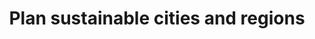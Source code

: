---
title: Plan sustainable cities and regions
description: Digital planning support systems to shape sustainable mobility and liveable spaces.
ogimage: /images/index/heatmap-muc-1.webp
header:
  layout: video
  video_bg: "/images/index/video.png"
  video: "/video/Plan4Better-Video-Draft3.mp4"
sections:
  - order: 1
    plan_section:
      background_color_content: default
      title: "You can plan with us."
      description: "By merging urban and traffic planning, we enable the development of livable spaces and sustainable mobility."
      button:
        url: "#"
        label: "Discover Solutions"
      img: "/images/index/mockup_bridge.png"
  - order: 2
    brand_slider:
      slider_img:
      - logo: "images/index/logo_werk1.webp"
      - logo: "/images/index/freiburg_logo.webp"
      - logo: "/images/index/mobidata_bw.webp"
      - logo: "/images/index/logo-tum.webp"
      - logo: "/images/index/logo_lhm.webp"
      - logo: "/images/index/logo_freising.webp"
      - logo: "/images/index/logo_ffb.webp"
      - logo: "/images/index/logo_munichways.webp"
      - logo: "/images/index/logo_xpreneurs.webp"
      - logo: "/images/index/GST_RGB.webp"
  - order: 3
    planing_section:
      background_color_content: default
      title: "Planning the city of tomorrow today."
      planing_items:
      - icon: "/images/index/plan-icon-front-1.png"
        iconBack: "/images/index/plan-icon-back-1.png"
        title: "Fact-based accessibility analysis"
        text: "With the help of numerous accessibility indicators, such as isochrones and heat maps, you can use GOAT to quickly and user-friendly analyze the current status and develop suitable measures based on scenarios."
      - icon: "/images/index/plan-icon-front-2.png"
        iconBack: "/images/index/plan-icon-back-2.png"
        title: "Investigation of infrastructural changes"
        text: "GOAT allows you to model a variety of new path connections, points of interest or buildings. This allows you to determine the best location for new infrastructure."
      - icon: "/images/index/plan-icon-front-3.png"
        iconBack: "/images/index/plan-icon-back-3.png"
        title: "Processing of complex data"
        text: "In GOAT, a wide range of spatial data such as buildings, population densities, land use and road networks can be visualized. In addition, environmental and emission data can be displayed."
      - icon: "/images/index/plan-icon-front-4.png"
        iconBack: "/images/index/plan-icon-back-4.png"
        title: "Individual advice on mobility concepts"
        text: "We support you in the best possible implementation of your project through workshops and training courses, implementation of individual functions (e.g. accessibility check, school route check) and consulting services."
  - order: 4
    action_section:
      background_color_content: secondary
      heading: "Entdecken Sie GOAT in Action"
      slider_item:
      - videoURL: "https://player.vimeo.com/video/311550100?autoplay=1&loop=1&autopause=0"
        title: "Scenario Bridge"
        sub_title: "Interactive change of the network"
        button:
          url: "/goat/"
          label: "Learn more"  
      - videoURL: "https://player.vimeo.com/video/411721219?autoplay=1&loop=1&autopause=0"
        title: "Location Planning"
        sub_title: "Finding the ideal location for a new bike sharing station"
        button:
          url: "/goat/"
          label: "Learn more"  
      - videoURL: "https://player.vimeo.com/video/311547681?autoplay=1&loop=1&autopause=0"
        title: "Calculating Walking Isochrones"
        sub_title: "Calculation of travel-time isochrones"
        button:
          url: "/goat/"
          label: "Learn more"  
      - videoURL: "https://player.vimeo.com/video/370382250?autoplay=1&loop=1&autopause=0"
        title: "Calculation of Multi-Isochrones"
        sub_title: "Assessing how good a neighboorhood is served with certain amenities"
        button:
          url: "/goat/"
          label: "Learn more"  
      - videoURL: "https://player.vimeo.com/video/422451126?autoplay=1&loop=1&autopause=0"
        title: "Visualize extensive spatial data"
        sub_title: "Visualization of numerous datasets, such as land use, noise levels and accident numbers"
        button:
          url: "/goat/"
          label: "Learn more"  
      action_list_item:
      - title: "Immediate start-up"
        icon: "/images/index/timer-thin.png"
      - title: "Intuitive user interface"
        icon: "/images/index/user-check.png"
      - title: "Integrated urban and traffic planning"
        icon: "/images/index/Stadt-Verkehr.png"
      - title: "Increased in-house competencies"
        icon: "/images/index/Gesteigerte-Inhouse-Kompetenzen.png"
      - title: "Better investments"
        icon: "/images/index/Bessere-Investments.png"
  - order: 5
    smart_tools_section:
      background_color_content: default
      title: "Smart tools for the smart and sustainable city."
      action_items:
      - name: "GOAT"
        img: "/images/index/Product-GOAT.png"
        title: "Do you want to carry out your own planning?"
        description: "GOAT is our cloud-based planning software that supports you in promoting sustainable mobility with interactive accessibility analyzes and scenario developments."
        button:
          background_color_content: primary
          url: "/goat/"
          label: "GOAT Subscription"
      - name: "advisory"
        img: "/images/index/Product-Beratung.png"
        title: "Are you looking for professional advice?"
        description: "Our diverse team from different disciplines will be happy to advise you on innovative mobility concepts and individual problem solutions."
        button:
          background_color_content: secondary
          url: "/contact/"
          label: "Contact us"
      - name: "WEB-GIS"
        img: "/images/index/Product-Web-GIS.png"
        title: "Are you interested in other GIS tools?"
        description: "We offer software solutions that you can use to create personalized map services, for example as an information tool for citizens or readers."
        button:
          background_color_content: secondary
          url: "/contact/"
          label: "Contact us"
  - order: 6
    contact_section:
      background_color_content: secondary
      title: "Are you interested?"
      button:
        url: "/contact/"
        label: "Contact us."
  - order: 7
    award_section:
      background_color_content: default
      heading: awards
      items:
      - logo: "/images/top-50-startups-2021-siegel.png"
        url: https://www.top50startups.de/start-ups/ranking/2021
      - logo: "/images/index/innovationspreis.webp"
        url: https://muenchen.digital/blog/innovationspreis-2021/
      - logo: "/images/index/bitkom_award.webp"
        url: https://www.bitkom.org/Presse/Presseinformation/Plan4Better-Gewinner-Smart-City-Startup-Award-2021
      - logo: "/images/index/gruendungspreis_new.webp"
        url: https://www.de.digital/DIGITAL/Redaktion/DE/Gruenderwettbewerb/Meldungen/2021/GW_Preisverleihung_Sommerrunde.html
  - order: 8
    development_goals_section:
      background_color_content: default
      heading: Sustainable Development Goals
      text: With our planning tool GOAT we address the following SDGs.
      items:
      - logo: "/images/index/SDG3.webp"
        url: "/mission"
      - logo: "/images/index/SDG4.webp"
        url: "/mission"
      - logo: "/images/index/SDG9.webp"
        url: "/mission"
      - logo: "/images/index/SDG11.webp"
        url: "/mission"
      - logo: "/images/index/SDG13.webp"
        url: "/mission"
  - order: 9
    blog_section: true
    background: default
    background_color_content: default
  - order: 10
    funded_section:
      background_color_content: default
      heading: Funded by
      text: The development of GOAT is funded by the BMDV from November 2021 to October 2024 as part of the mFUND initiative (funding line 2).
      items:
      - logo: "/images/index/logo-mfund.webp"
      - logo: "/images/index/BMDV_Logo.webp"
        text: 'Funded by:'
        text2: due to a resolution of the German Bundestag
---
